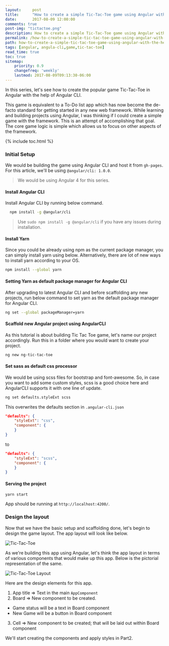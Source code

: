 ```yaml
---
layout:     post
title:      "How to create a simple Tic-Tac-Toe game using Angular with the help of Angular CLI - Part 1"
date:       2017-08-09 12:00:00
comments: true
post-img: "tictactoe.png"
description: How to create a simple Tic-Tac-Toe game using Angular with the help of Angular CLI - Part 1
permalink: /how-to-create-a-simple-tic-tac-toe-game-using-angular-with-the-help-of-angular-cli-part1/
path: how-to-create-a-simple-tic-tac-toe-game-using-angular-with-the-help-of-angular-cli-part1.md
tags: [angular, angula-cli,game,tic-tac-toe]
read_time: true
toc: true
sitemap:
    priority: 0.9
    changefreq: 'weekly'
    lastmod: 2017-08-09T09:13:30-06:00
---
```


In this series, let's see how to create the popular game Tic-Tac-Toe in Angular with the help of Angular CLI. 

This game is equivalent to a To-Do list app which has now become the de-facto standard for getting started in any new web framework. While learning and building projects using Angular, I was thinking if I could create a simple game with the framework. This is an attempt of accomplishing that goal. The core game logic is simple which allows us to focus on other aspects of the framework.

{% include toc.html %}

### Initial Setup

We would be building the game using Angular CLI and host it from `gh-pages`. For this article, we'll be using `@angular/cli: 1.0.0`. 
> We would be using Angular 4 for this series. 

#### Install Angular CLI

Install Angular CLI by running below command.

```bash
  npm install -g @angular/cli
```

> Use `sudo npm install -g @angular/cli` if you have any issues during installation. 

#### Install Yarn

Since you could be already using npm as the current package manager, you can simply install yarn using below. Alternatively, there are lot of new ways to install yarn according to your OS.

```bash
npm install --global yarn
```

#### Setting Yarn as default package manager for Angular CLI

After upgrading to latest Angular CLI and before scaffolding any new projects, run below command to set yarn as the default package manager for Angular CLI.

```bash
ng set --global packageManager=yarn
```

#### Scaffold new Angular project using AngularCLI

As this tutorial is about building Tic Tac Toe game, let's name our project accordingly. Run this in a folder where you would want to create your project.

```bash
ng new ng-tic-tac-toe
```

#### Set sass as default css processor

We would be using scss files for bootstrap and font-awesome. So, in case you want to add some custom styles, scss is a good choice here and AngularCLI supports it with one line of update.  

```bash
ng set defaults.styleExt scss
```

This overwrites the defaults section in `.angular-cli.json`

```json
"defaults": {
    "styleExt": "css",
    "component": {
    }
}
```

to 

```json
"defaults": {
    "styleExt": "scss",
    "component": {
    }
}
```

#### Serving the project

```bash
yarn start 
```

App should be running at `http://localhost:4200/`.

### Design the layout

Now that we have the basic setup and scaffolding done, let's begin to design the game layout. The app layout will look like below.

<img src="{{ site.baseurl }}/img/posts/tic-tac-toe.png" alt="Tic-Tac-Toe" class="img-responsive">

As we're building this app using Angular, let's think the app layout in terms of various components that would make up this app. Below is the pictorial representation of the same.

<img src="{{ site.baseurl }}/img/posts/tic-tac-toe-layout.png" alt="Tic-Tac-Toe Layout" class="img-responsive">

Here are the design elements for this app.

1. App title => Text in the main `AppComponent` 
2. Board => New component to be created. 
* Game status will be a text in Board component
* New Game will be a button in Board component
3. Cell => New component to be created; that will be laid out within Board component

We'll start creating the components and apply styles in Part2.
